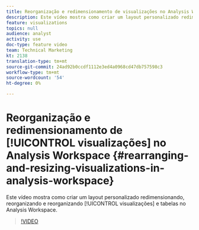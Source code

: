 ```yaml
---
title: Reorganização e redimensionamento de visualizações no Analysis Workspace
description: Este vídeo mostra como criar um layout personalizado redimensionando, reorganizando e reorganizando visualizações e tabelas no Analysis Workspace.
feature: visualizations
topics: null
audience: analyst
activity: use
doc-type: feature video
team: Technical Marketing
kt: 2138
translation-type: tm+mt
source-git-commit: 24ad92b0ccdf1112e3ed4a0968cd47db757598c3
workflow-type: tm+mt
source-wordcount: '54'
ht-degree: 0%

---
```



# Reorganização e redimensionamento de [!UICONTROL visualizações] no Analysis Workspace {#rearranging-and-resizing-visualizations-in-analysis-workspace}

Este vídeo mostra como criar um layout personalizado redimensionando, reorganizando e reorganizando [!UICONTROL visualizações] e tabelas no Analysis Workspace.

>[!VIDEO](https://video.tv.adobe.com/v/24707/?quality=12)

